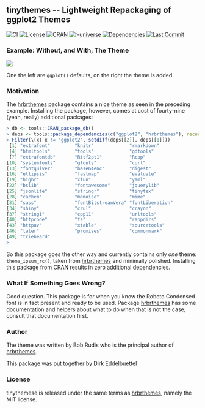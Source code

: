 
## tinythemes -- Lightweight Repackaging of ggplot2 Themes

[![CI](https://github.com/eddelbuettel/tinythemes/actions/workflows/r2u.yaml/badge.svg)](https://github.com/eddelbuettel/tinythemes/actions/workflows/r2u.yaml)
[![License](https://img.shields.io/badge/License-MIT-orange.svg)](https://opensource.org/licenses/MIT)
[![CRAN](https://www.r-pkg.org/badges/version/tinythemes)](https://cran.r-project.org/package=tinythemes)
[![r-universe](https://eddelbuettel.r-universe.dev/badges/tinythemes)](https://eddelbuettel.r-universe.dev/tinythemes)
[![Dependencies](https://tinyverse.netlify.com/badge/tinythemes)](https://cran.r-project.org/package=tinythemes)
[![Last Commit](https://img.shields.io/github/last-commit/eddelbuettel/tinythemes)](https://github.com/eddelbuettel/tinythemes)

### Example: Without, and With, The Theme 

![](https://eddelbuettel.github.io/images/2023-12-18/tinythemes_demo.png)

One the left are `ggplot()` defaults, on the right the theme is added.

### Motivation

The [hrbrthemes][hrbrthemes] package contains a nice theme as seen in the preceding example. 
Installing the package, however, comes at cost of fourty-nine (yeah, really) additional packages:

```r
> db <- tools::CRAN_package_db()
> deps <- tools::package_dependencies(c("ggplot2", "hrbrthemes"), recursive=TRUE, db=db)
> Filter(\(x) x != "ggplot2", setdiff(deps[[2]], deps[[1]]))
 [1] "extrafont"         "knitr"             "rmarkdown"        
 [4] "htmltools"         "tools"             "gdtools"          
 [7] "extrafontdb"       "Rttf2pt1"          "Rcpp"             
[10] "systemfonts"       "gfonts"            "curl"             
[13] "fontquiver"        "base64enc"         "digest"           
[16] "ellipsis"          "fastmap"           "evaluate"         
[19] "highr"             "xfun"              "yaml"             
[22] "bslib"             "fontawesome"       "jquerylib"        
[25] "jsonlite"          "stringr"           "tinytex"          
[28] "cachem"            "memoise"           "mime"             
[31] "sass"              "fontBitstreamVera" "fontLiberation"   
[34] "shiny"             "crul"              "crayon"           
[37] "stringi"           "cpp11"             "urltools"         
[40] "httpcode"          "fs"                "rappdirs"         
[43] "httpuv"            "xtable"            "sourcetools"      
[46] "later"             "promises"          "commonmark"       
[49] "triebeard"        
>
```

So this package goes the other way and currently contains only _one_ theme: `theme_ipsum_rc()`,
taken from [hrbrthemes][hrbrthemes] and minimally polished. 
Installing this package from CRAN results in zero additional dependencies.

### What If Something Goes Wrong?

Good question. This package is for when you know the Roboto Condensed font is in fact present and
ready to be used. Package [hrbrthemes][hrbrthemes] has some documentation and helpers about what to
do when that is not the case; consult that documentation first.

### Author

The theme was written by Bob Rudis who is the principal author of [hrbrthemes][hrbrthemes].

This package was put together by Dirk Eddelbuettel

### License

tinythemese is released under the same terms as [hrbrthemes][hrbrthemes], namely the MIT license.

[hrbrthemes]: https://github.com/hrbrmstr/hrbrthemes
